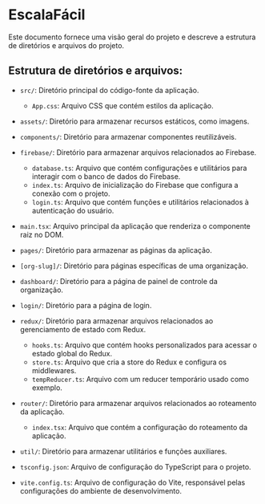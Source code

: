 # EscalaFácil

Este documento fornece uma visão geral do projeto e descreve a estrutura de diretórios e arquivos do projeto.

## Estrutura de diretórios e arquivos:

- `src/`: Diretório principal do código-fonte da aplicação.
  - `App.css`: Arquivo CSS que contém estilos da aplicação.
- `assets/`: Diretório para armazenar recursos estáticos, como imagens.
- `components/`: Diretório para armazenar componentes reutilizáveis.
- `firebase/`: Diretório para armazenar arquivos relacionados ao Firebase.
  - `database.ts`: Arquivo que contém configurações e utilitários para interagir com o banco de dados do Firebase.
  - `index.ts`: Arquivo de inicialização do Firebase que configura a conexão com o projeto.
  - `login.ts`: Arquivo que contém funções e utilitários relacionados à autenticação do usuário.
- `main.tsx`: Arquivo principal da aplicação que renderiza o componente raiz no DOM.
- `pages/`: Diretório para armazenar as páginas da aplicação.
- `[org-slug]/`: Diretório para páginas específicas de uma organização.
- `dashboard/`: Diretório para a página de painel de controle da organização.
- `login/`: Diretório para a página de login.
- `redux/`: Diretório para armazenar arquivos relacionados ao gerenciamento de estado com Redux.
  - `hooks.ts`: Arquivo que contém hooks personalizados para acessar o estado global do Redux.
  - `store.ts`: Arquivo que cria a store do Redux e configura os middlewares.
  - `tempReducer.ts`: Arquivo com um reducer temporário usado como exemplo.
- `router/`: Diretório para armazenar arquivos relacionados ao roteamento da aplicação.
  - `index.tsx`: Arquivo que contém a configuração do roteamento da aplicação.
- `util/`: Diretório para armazenar utilitários e funções auxiliares.

- `tsconfig.json`: Arquivo de configuração do TypeScript para o projeto.
- `vite.config.ts`: Arquivo de configuração do Vite, responsável pelas configurações do ambiente de desenvolvimento.
